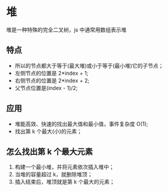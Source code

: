 # 堆

堆是一种特殊的完全二叉树，js 中通常用数组表示堆

## 特点

- 所以的节点都大于等于(最大堆)或小于等于(最小堆)它的子节点；
- 左侧节点的位置是 2\*index + 1;
- 右侧节点的位置是 2\*index + 2;
- 父节点位置是(index - 1)/2;

## 应用

- 堆能高效、快速的找出最大值和最小值，事件复杂度 O(1);
- 找出第 k 个最大(小)的元素；

## 怎么找出第 k 个最大元素

1. 构建一个最小堆，并将元素依次插入堆中；
2. 当堆的容量超过 k，就删除堆顶；
3. 插入结束后，堆顶就是第 k 个最大的元素；
